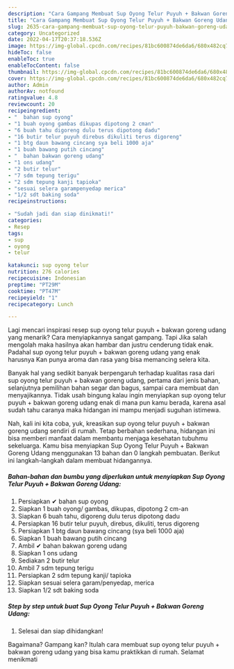 ```yaml
---
description: "Cara Gampang Membuat Sup Oyong Telur Puyuh + Bakwan Goreng Udang yang Enak"
title: "Cara Gampang Membuat Sup Oyong Telur Puyuh + Bakwan Goreng Udang yang Enak"
slug: 2635-cara-gampang-membuat-sup-oyong-telur-puyuh-bakwan-goreng-udang-yang-enak
category: Uncategorized
date: 2022-04-17T20:37:18.536Z
image: https://img-global.cpcdn.com/recipes/81bc600874de6da6/680x482cq70/sup-oyong-telur-puyuh-bakwan-goreng-udang-foto-resep-utama.jpg
hideToc: false
enableToc: true
enableTocContent: false
thumbnail: https://img-global.cpcdn.com/recipes/81bc600874de6da6/680x482cq70/sup-oyong-telur-puyuh-bakwan-goreng-udang-foto-resep-utama.jpg
cover: https://img-global.cpcdn.com/recipes/81bc600874de6da6/680x482cq70/sup-oyong-telur-puyuh-bakwan-goreng-udang-foto-resep-utama.jpg
author: Admin
authorAv: notfound
ratingvalue: 4.8
reviewcount: 20
recipeingredient:
- "  bahan sup oyong"
- "1 buah oyong gambas dikupas dipotong 2 cman"
- "6 buah tahu digoreng dulu terus dipotong dadu"
- "16 butir telur puyuh direbus dikuliti terus digoreng"
- "1 btg daun bawang cincang sya beli 1000 aja"
- "1 buah bawang putih cincang"
- "  bahan bakwan goreng udang"
- "1 ons udang"
- "2 butir telur"
- "7 sdm tepung terigu"
- "2 sdm tepung kanji tapioka"
- "sesuai selera garampenyedap merica"
- "1/2 sdt baking soda"
recipeinstructions:

- "Sudah jadi dan siap dinikmati!"
categories:
- Resep
tags:
- sup
- oyong
- telur

katakunci: sup oyong telur 
nutrition: 276 calories
recipecuisine: Indonesian
preptime: "PT29M"
cooktime: "PT47M"
recipeyield: "1"
recipecategory: Lunch

---
```



Lagi mencari inspirasi resep sup oyong telur puyuh + bakwan goreng udang yang menarik? Cara menyiapkannya sangat gampang. Tapi Jika salah mengolah maka hasilnya akan hambar dan justru cenderung tidak enak. Padahal sup oyong telur puyuh + bakwan goreng udang yang enak harusnya Kan punya aroma dan rasa yang bisa memancing selera kita.


Banyak hal yang sedikit banyak berpengaruh terhadap kualitas rasa dari sup oyong telur puyuh + bakwan goreng udang, pertama dari jenis bahan, selanjutnya pemilihan bahan segar dan bagus, sampai cara membuat dan menyajikannya. Tidak usah bingung kalau ingin menyiapkan sup oyong telur puyuh + bakwan goreng udang enak di mana pun kamu berada, karena asal sudah tahu caranya maka hidangan ini mampu menjadi suguhan istimewa.




Nah, kali ini kita coba, yuk, kreasikan sup oyong telur puyuh + bakwan goreng udang sendiri di rumah. Tetap berbahan sederhana, hidangan ini bisa memberi manfaat dalam membantu menjaga kesehatan tubuhmu sekeluarga. Kamu bisa menyiapkan Sup Oyong Telur Puyuh + Bakwan Goreng Udang menggunakan 13 bahan dan 0 langkah pembuatan. Berikut ini langkah-langkah dalam membuat hidangannya.

<!--inarticleads1-->

##### Bahan-bahan dan bumbu yang diperlukan untuk menyiapkan Sup Oyong Telur Puyuh + Bakwan Goreng Udang:

1. Persiapkan  ✔ bahan sup oyong
1. Siapkan 1 buah oyong/ gambas, dikupas, dipotong 2 cm-an
1. Siapkan 6 buah tahu, digoreng dulu terus dipotong dadu
1. Persiapkan 16 butir telur puyuh, direbus, dikuliti, terus digoreng
1. Persiapkan 1 btg daun bawang cincang (sya beli 1000 aja)
1. Siapkan 1 buah bawang putih cincang
1. Ambil  ✔ bahan bakwan goreng udang
1. Siapkan 1 ons udang
1. Sediakan 2 butir telur
1. Ambil 7 sdm tepung terigu
1. Persiapkan 2 sdm tepung kanji/ tapioka
1. Siapkan sesuai selera garam/penyedap, merica
1. Siapkan 1/2 sdt baking soda




<!--inarticleads2-->

##### Step by step untuk buat Sup Oyong Telur Puyuh + Bakwan Goreng Udang:


1. Selesai dan siap dihidangkan!



Bagaimana? Gampang kan? Itulah cara membuat sup oyong telur puyuh + bakwan goreng udang yang bisa kamu praktikkan di rumah. Selamat menikmati
